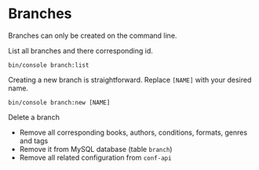 # Branches

Branches can only be created on the command line.

List all branches and there corresponding id.

```shell
bin/console branch:list
```

Creating a new branch is straightforward. Replace `[NAME]` with your desired name.

```shell
bin/console branch:new [NAME]
```

Delete a branch

- Remove all corresponding books, authors, conditions, formats, genres and tags
- Remove it from MySQL database (table `branch`)
- Remove all related configuration from `conf-api`
